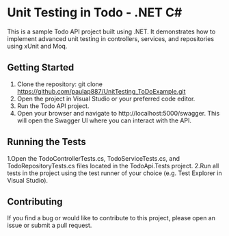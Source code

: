 # Unit Testing in Todo - .NET C#  
This is a sample Todo API project built using .NET. It demonstrates how to implement advanced unit testing in controllers, services, and repositories using xUnit and Moq.
## Getting Started
1. Clone the repository:
git clone https://github.com/paulap887/UnitTesting_ToDoExample.git
2. Open the project in Visual Studio or your preferred code editor.
3. Run the Todo API project.
4. Open your browser and navigate to http://localhost:5000/swagger. This will open the Swagger UI where you can interact with the API.
## Running the Tests
1.Open the TodoControllerTests.cs, TodoServiceTests.cs, and TodoRepositoryTests.cs files located in the TodoApi.Tests project.
2.Run all tests in the project using the test runner of your choice (e.g. Test Explorer in Visual Studio).

## Contributing
If you find a bug or would like to contribute to this project, please open an issue or submit a pull request.
